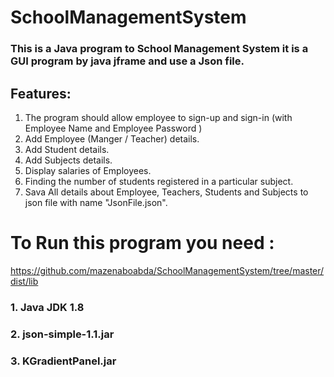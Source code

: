 # SchoolManagementSystem
### This is a Java program to School Management System it is a GUI program by java jframe  and use a Json file.
## Features:
1. The program should allow employee to sign-up and sign-in (with
Employee Name and Employee Password )
2. Add Employee (Manger / Teacher) details.
3. Add Student details.
4. Add Subjects details.
5. Display salaries of Employees.
6. Finding the number of students registered in a particular subject.
7. Sava All details about Employee, Teachers, Students and Subjects to
json file with name "JsonFile.json".

#  To Run this program you need :
https://github.com/mazenaboabda/SchoolManagementSystem/tree/master/dist/lib
### 1. Java JDK 1.8
### 2. json-simple-1.1.jar
### 3. KGradientPanel.jar
